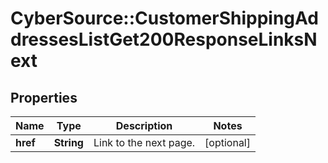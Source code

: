 # CyberSource::CustomerShippingAddressesListGet200ResponseLinksNext

## Properties
Name | Type | Description | Notes
------------ | ------------- | ------------- | -------------
**href** | **String** | Link to the next page.  | [optional] 



